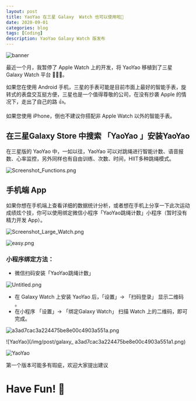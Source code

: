 ```yaml
---
layout: post
title: YaoYao 在三星 Galaxy  Watch 也可以使用啦🎈
date: 2020-09-01
categories: blog
tags: [Coding]
description: YaoYao Galaxy Watch 版发布
---
```

![banner](/img/post/galaxy_1024_500.png)


最近一个月，我暂停了 Apple Watch 上的开发，将 YaoYao 移植到了三星 Galaxy Watch 平台 👨🏻‍💻。

如果您在使用 Android 手机，三星的手表可能是目前市面上最好的智能手表，旋转式的表盘交互挺方便，三星也是一个值得尊敬的公司，在没有抄袭 Apple 的情况下，走出了自己的路 👍。

如果您使用 iPhone，倒也不建议你搭配非 Apple Watch 以外的智能手表。

## 在三星Galaxy Store 中搜索 「YaoYao 」安装YaoYao

在三星版的 YaoYao 中，一如以往，YaoYao 可以对跳绳进行智能计数、语音报数、心率监控，另外同样也有自由训练、次数、时间，HIIT多种跳绳模式。

![Screenshot_Functions.png](/img/post/galaxy_Screenshot_Functions.png)

## 手机端 App

如果你想在手机端上查看详细的数据统计分析，或者想在手机上分享一下此次运动成绩炫个技，你可以使用绑定微信小程序「YaoYao跳绳计数」小程序（暂时没有精力开发 App）。

 

![Screenshot_Large_Watch.png](/img/post/galaxy_Screenshot_Large_Watch.png)

![easy.png](/img/post/galaxy_easy.png)

### 小程序绑定方法：

- 微信扫码安装「YaoYao跳绳计数」

![Untitled.png](/img/post/galaxy_Untitled.png)

- 在 Galaxy Watch 上安装 YaoYao  后，「设置」-> 「扫码登录」 显示二维码 。
- 在小程序 「设置」-> 「绑定Galaxy Watch」 扫描 Watch 上的二维码，即可完成。

![a3ad7cac3a224475be8e00c4903a551a.png](/img/post/galaxy_a3ad7cac3a224475be8e00c4903a551a.png)

![YaoYao](/img/post/galaxy_ a3ad7cac3a224475be8e00c4903a551a1.png)

![YaoYao](/img/post/galaxy_Untitled1.png)

第一个版本可能多有瑕疵，欢迎大家提出建议

# Have Fun! 🎈